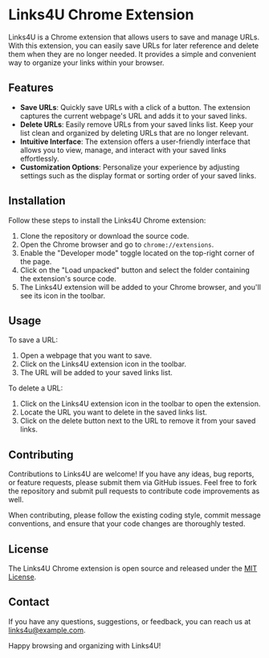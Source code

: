 # Links4U Chrome Extension

Links4U is a Chrome extension that allows users to save and manage URLs. With this extension, you can easily save URLs for later reference and delete them when they are no longer needed. It provides a simple and convenient way to organize your links within your browser.

## Features

- **Save URLs**: Quickly save URLs with a click of a button. The extension captures the current webpage's URL and adds it to your saved links.
- **Delete URLs**: Easily remove URLs from your saved links list. Keep your list clean and organized by deleting URLs that are no longer relevant.
- **Intuitive Interface**: The extension offers a user-friendly interface that allows you to view, manage, and interact with your saved links effortlessly.
- **Customization Options**: Personalize your experience by adjusting settings such as the display format or sorting order of your saved links.

## Installation

Follow these steps to install the Links4U Chrome extension:

1. Clone the repository or download the source code.
2. Open the Chrome browser and go to `chrome://extensions`.
3. Enable the "Developer mode" toggle located on the top-right corner of the page.
4. Click on the "Load unpacked" button and select the folder containing the extension's source code.
5. The Links4U extension will be added to your Chrome browser, and you'll see its icon in the toolbar.

## Usage

To save a URL:

1. Open a webpage that you want to save.
2. Click on the Links4U extension icon in the toolbar.
3. The URL will be added to your saved links list.

To delete a URL:

1. Click on the Links4U extension icon in the toolbar to open the extension.
2. Locate the URL you want to delete in the saved links list.
3. Click on the delete button next to the URL to remove it from your saved links.

## Contributing

Contributions to Links4U are welcome! If you have any ideas, bug reports, or feature requests, please submit them via GitHub issues. Feel free to fork the repository and submit pull requests to contribute code improvements as well.

When contributing, please follow the existing coding style, commit message conventions, and ensure that your code changes are thoroughly tested.

## License

The Links4U Chrome extension is open source and released under the [MIT License](LICENSE).

## Contact

If you have any questions, suggestions, or feedback, you can reach us at links4u@example.com.

Happy browsing and organizing with Links4U!
